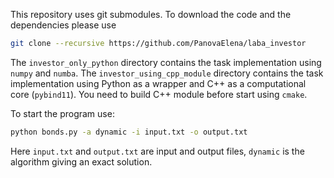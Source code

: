 This repository uses git submodules. To download the code and the dependencies please use
```bash
git clone --recursive https://github.com/PanovaElena/laba_investor
```

The `investor_only_python` directory contains the task implementation using `numpy` and `numba`.
The `investor_using_cpp_module` directory contains the task implementation using Python as a wrapper 
and C++ as a computational core (`pybind11`). You need to build C++ module before start using `cmake`.

To start the program use:
```bash
python bonds.py -a dynamic -i input.txt -o output.txt
```

Here `input.txt` and `output.txt` are input and output files, `dynamic` is the algorithm giving an exact solution.
